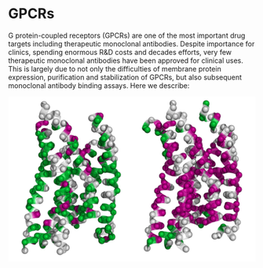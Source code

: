 # GPCRs

G protein-coupled receptors (GPCRs) are one of the most important drug targets including therapeutic monoclonal antibodies. Despite importance for clinics, spending enormous R&D costs and decades efforts, very few therapeutic monoclonal antibodies have been approved for clinical uses. This is largely due to not only the difficulties of membrane protein expression, purification and stabilization of GPCRs, but also subsequent monoclonal antibody binding assays. Here we describe:



<img src="./images/native_qty_gpcr.png">
